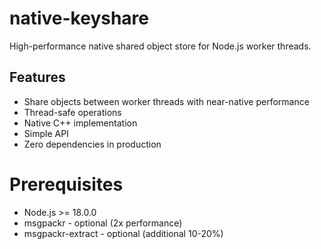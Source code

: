 # native-keyshare

High-performance native shared object store for Node.js worker threads.

## Features
- Share objects between worker threads with near-native performance
- Thread-safe operations
- Native C++ implementation
- Simple API
- Zero dependencies in production

# Prerequisites

- Node.js >= 18.0.0
- msgpackr - optional (2x performance)
- msgpackr-extract - optional (additional 10-20%)
